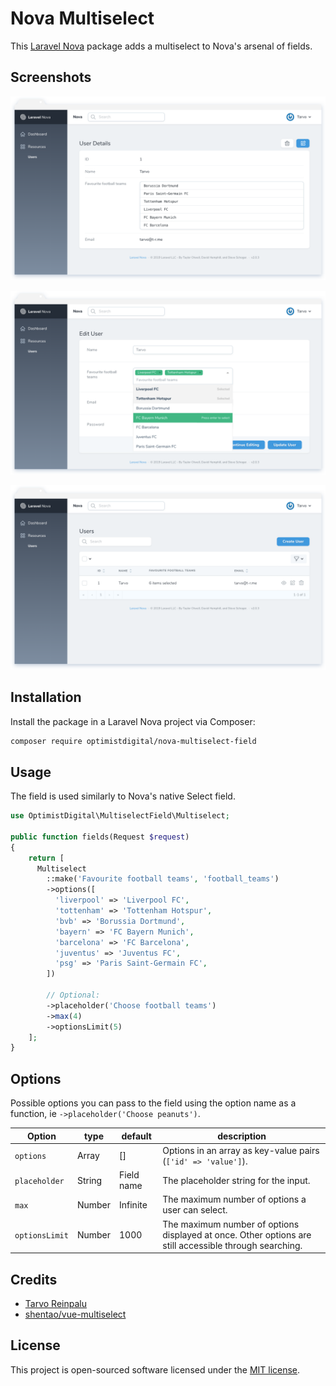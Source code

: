 # Nova Multiselect

This [Laravel Nova](https://nova.laravel.com) package adds a multiselect to Nova's arsenal of fields.

## Screenshots

![Detail View](docs/detail.png)

![Form View](docs/form.png)

![Index View](docs/index.png)

## Installation

Install the package in a Laravel Nova project via Composer:

```bash
composer require optimistdigital/nova-multiselect-field
```

## Usage

The field is used similarly to Nova's native Select field.

```php
use OptimistDigital\MultiselectField\Multiselect;

public function fields(Request $request)
{
    return [
      Multiselect
        ::make('Favourite football teams', 'football_teams')
        ->options([
          'liverpool' => 'Liverpool FC',
          'tottenham' => 'Tottenham Hotspur',
          'bvb' => 'Borussia Dortmund',
          'bayern' => 'FC Bayern Munich',
          'barcelona' => 'FC Barcelona',
          'juventus' => 'Juventus FC',
          'psg' => 'Paris Saint-Germain FC',
        ])

        // Optional:
        ->placeholder('Choose football teams')
        ->max(4)
        ->optionsLimit(5)
    ];
}
```

## Options

Possible options you can pass to the field using the option name as a function, ie `->placeholder('Choose peanuts')`.

| Option         | type   | default    | description                                                                                            |
| -------------- | ------ | ---------- | ------------------------------------------------------------------------------------------------------ |
| `options`      | Array  | []         | Options in an array as key-value pairs (`['id' => 'value']`).                                          |
| `placeholder`  | String | Field name | The placeholder string for the input.                                                                  |
| `max`          | Number | Infinite   | The maximum number of options a user can select.                                                       |
| `optionsLimit` | Number | 1000       | The maximum number of options displayed at once. Other options are still accessible through searching. |

## Credits

-   [Tarvo Reinpalu](https://github.com/Tarpsvo)
-   [shentao/vue-multiselect](https://vue-multiselect.js.org)

## License

This project is open-sourced software licensed under the [MIT license](LICENSE.md).
